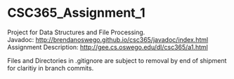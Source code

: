 # CSC365_Assignment_1
Project for Data Structures and File Processing.<br>
Javadoc: http://brendanoswego.github.io/csc365/javadoc/index.html <br>
Assignment Description: http://gee.cs.oswego.edu/dl/csc365/a1.html <br>
<p>Files and Directories in .gitignore are subject to removal by end of shipment for claritiy in branch commits.</p>
